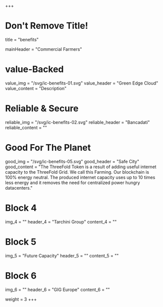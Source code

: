 +++
# Don't Remove Title!
title = "benefits"

mainHeader = "Commercial Farmers"

# value-Backed
value_img = "/svg/ic-benefits-01.svg"
value_header = "Green Edge Cloud"
value_content = "Description"

# Reliable & Secure
reliable_img = "/svg/ic-benefits-02.svg"
reliable_header = "Bancadati"
reliable_content = ""

# Good For The Planet
good_img = "/svg/ic-benefits-05.svg"
good_header = "Safe City"
good_content = "The ThreeFold Token is a result of adding useful internet capacity to the ThreeFold Grid. We call this Farming. Our blockchain is 100% energy neutral. The produced internet capacity uses up to 10 times less energy and it removes the need for centralized power hungry datacenters."

# Block 4
img_4 = ""
header_4 = "Tarchini Group"
content_4 = ""

# Block 5
img_5 = "Future Capacity"
header_5 = ""
content_5 = ""

# Block 6
img_6 = ""
header_6 = "GIG Europe"
content_6 = ""

weight = 3
+++
